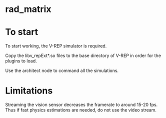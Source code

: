 # rad_matrix


# To start

To start working, the V-REP simulator is required.

Copy the libv_repExt*.so files to the base directory of V-REP in order for the plugins to load.

Use the architect node to command all the simulations. 

# Limitations

Streaming the vision sensor decreases the framerate to around 15-20 fps. Thus if fast physics estimations are needed, do not use the video stream.
 
